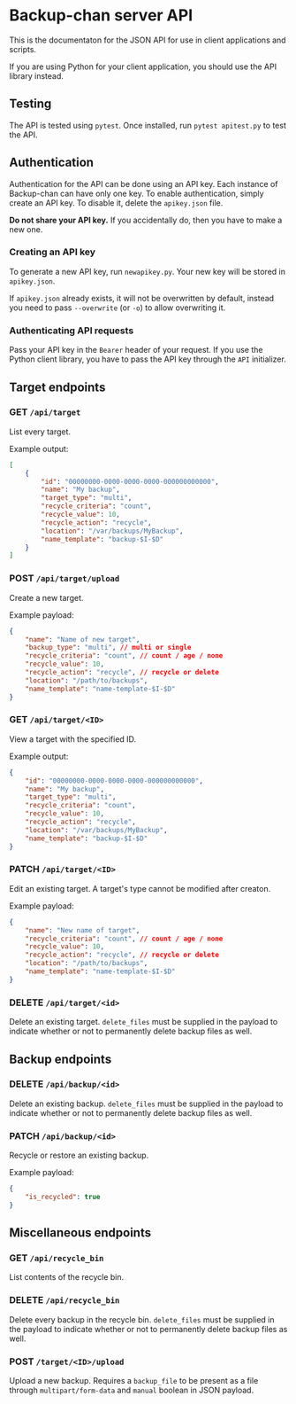 # Backup-chan server API

This is the documentaton for the JSON API for use in client applications and scripts.

If you are using Python for your client application, you should use the API library instead.

## Testing

The API is tested using `pytest`. Once installed, run `pytest apitest.py` to test the API.

## Authentication

Authentication for the API can be done using an API key. Each instance of Backup-chan can
have only one key. To enable authentication, simply create an API key. To disable it, delete
the `apikey.json` file.

**Do not share your API key.** If you accidentally do, then you have to make a new one.

### Creating an API key

To generate a new API key, run `newapikey.py`. Your new key will be stored in `apikey.json`.

If `apikey.json` already exists, it will not be overwritten by default, instead you need to
pass `--overwrite` (or `-o`) to allow overwriting it.

### Authenticating API requests

Pass your API key in the `Bearer` header of your request. If you use the Python client library,
you have to pass the API key through the `API` initializer.

## Target endpoints

### GET `/api/target`

List every target.

Example output:

```json
[
    {
        "id": "00000000-0000-0000-0000-000000000000",
        "name": "My backup",
        "target_type": "multi",
        "recycle_criteria": "count",
        "recycle_value": 10,
        "recycle_action": "recycle",
        "location": "/var/backups/MyBackup",
        "name_template": "backup-$I-$D"
    }
]
```

### POST `/api/target/upload`

Create a new target.

Example payload:

```json
{
    "name": "Name of new target",
    "backup_type": "multi", // multi or single
    "recycle_criteria": "count", // count / age / none
    "recycle_value": 10,
    "recycle_action": "recycle", // recycle or delete
    "location": "/path/to/backups",
    "name_template": "name-template-$I-$D"
}
```

### GET `/api/target/<ID>`

View a target with the specified ID.

Example output:

```json
{
    "id": "00000000-0000-0000-0000-000000000000",
    "name": "My backup",
    "target_type": "multi",
    "recycle_criteria": "count",
    "recycle_value": 10,
    "recycle_action": "recycle",
    "location": "/var/backups/MyBackup",
    "name_template": "backup-$I-$D"
}
```

### PATCH `/api/target/<ID>`

Edit an existing target. A target's type cannot be modified after creaton.

Example payload:

```json
{
    "name": "New name of target",
    "recycle_criteria": "count", // count / age / none
    "recycle_value": 10,
    "recycle_action": "recycle", // recycle or delete
    "location": "/path/to/backups",
    "name_template": "name-template-$I-$D"
}
```

### DELETE `/api/target/<id>`

Delete an existing target. `delete_files` must be supplied in the payload
to indicate whether or not to permanently delete backup files as well.

## Backup endpoints

### DELETE `/api/backup/<id>`

Delete an existing backup. `delete_files` must be supplied in the payload
to indicate whether or not to permanently delete backup files as well.

### PATCH `/api/backup/<id>`

Recycle or restore an existing backup.

Example payload:

```json
{
    "is_recycled": true
}
```

## Miscellaneous endpoints

### GET `/api/recycle_bin`

List contents of the recycle bin.

### DELETE `/api/recycle_bin`

Delete every backup in the recycle bin. `delete_files` must be supplied in
the payload to indicate whether or not to permanently delete backup files
as well.

### POST `/target/<ID>/upload`

Upload a new backup. Requires a `backup_file` to be present as a file
through `multipart/form-data` and `manual` boolean in JSON payload.
